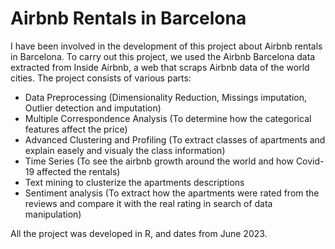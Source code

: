 # Airbnb Rentals in Barcelona

I have been involved in the development of this project about Airbnb rentals in Barcelona. To carry out this project, we used the Airbnb Barcelona data extracted from Inside Airbnb, a web that scraps Airbnb data of the world cities. The project consists of various parts:
* Data Preprocessing (Dimensionality Reduction, Missings imputation, Outlier detection and imputation)
* Multiple Correspondence Analysis (To determine how the categorical features affect the price)
* Advanced Clustering and Profiling (To extract classes of apartments and explain easely and visualy the class information)
* Time Series (To see the airbnb growth around the world and how Covid-19 affected the rentals)
* Text mining to clusterize the apartments descriptions
* Sentiment analysis (To extract how the apartments were rated from the reviews and compare it with the real rating in search of data manipulation)

All the project was developed in R, and dates from June 2023.
